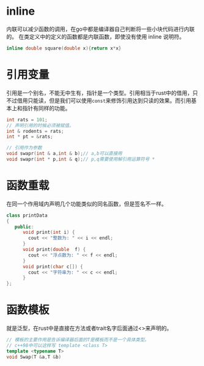 # inline
内联可以减少函数的调用，在go中都是编译器自己判断将一些小块代码进行内联的。
在类定义中的定义的函数都是内联函数，即使没有使用 inline 说明符。

```C++
inline double square(double x){return x*x}
```

# 引用变量
引用是一个别名，不能无中生有，指针是一个类型。引用相当于rust中的借用，只不过借用只能读，但是我们可以使用`const`来修饰引用达到只读的效果。而引用基本上和指针有同样的功能。
```c++
int rats = 101;
// 声明引用的时候必须被赋值。
int & rodents = rats;
int * pt = &rats;

// 引用作为参数
void swapr(int & a,int & b);// a,b可以直接用
void swapr(int * p,int & q);// p,q需要使用解引用运算符号 * 
```

# 函数重载
在同一个作用域内声明几个功能类似的同名函数，但是签名不一样。
```c++
class printData
{
   public:
      void print(int i) {
        cout << "整数为: " << i << endl;
      }
      void print(double  f) {
        cout << "浮点数为: " << f << endl;
      }
      void print(char c[]) {
        cout << "字符串为: " << c << endl;
      }
};
```

# 函数模板
就是泛型，在rust中是直接在方法或者trait名字后面通过<>来声明的。
```c++
// 模板的主要作用是告诉编译器后面的T是模板而不是一个具体类型。
// c++98中可以这样写 template <class T>
template <typename T>
void Swap(T &a,T &b)
```

